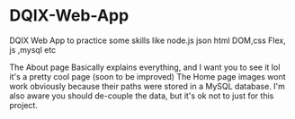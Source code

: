# DQIX-Web-App
DQIX Web App to practice some skills like node.js json html DOM,css Flex, js ,mysql etc

The About page Basically explains everything, and I want you to see it lol it's a pretty cool page (soon to be improved)
The Home page images wont work obviously because their paths were stored in a MySQL database.
I'm also aware you should de-couple the data, but it's ok not to just for this project.
